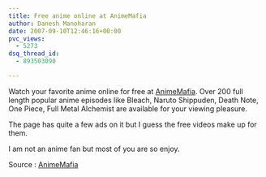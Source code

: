 ```yaml
---
title: Free anime online at AnimeMafia
author: Danesh Manoharan
date: 2007-09-10T12:46:16+00:00
pvc_views:
  - 5273
dsq_thread_id:
  - 893503090

---
```

Watch your favorite anime online for free at [AnimeMafia][1]. Over 200 full length popular anime episodes like Bleach, Naruto Shippuden, Death Note, One Piece, Full Metal Alchemist are available for your viewing pleasure.

The page has quite a few ads on it but I guess the free videos make up for them.

I am not an anime fan but most of you are so enjoy.

Source : [AnimeMafia][1]

 [1]: http://www.animemafia.net/